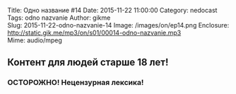 Title: Одно название #14
Date: 2015-11-22 11:00:00
Category: nedocast  
Tags: odno nazvanie
Author: gikme  
Slug: 2015-11-22-odno-nazvanie-14
Image: /images/on/ep14.png
Enclosure: http://static.gik.me/mp3/on/s01/00014-odno-nazvanie.mp3  
Mime: audio/mpeg

## Контент для людей старше 18 лет!

### ОСТОРОЖНО! Нецензурная лексика!
